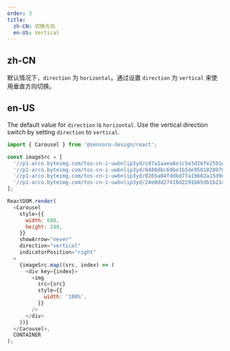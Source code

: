 ```yaml
---
order: 3
title:
  zh-CN: 切换方向
  en-US: Vertical
---
```


## zh-CN

默认情况下，`direction` 为 `horizontal`。通过设置 `direction` 为 `vertical` 来使用垂直方向切换。

## en-US

The default value for `direction` is `horizontal`. Use the vertical direction switch by setting `direction` to `vertical`.

```js
import { Carousel } from '@sensoro-design/react';

const imageSrc = [
  '//p1-arco.byteimg.com/tos-cn-i-uwbnlip3yd/cd7a1aaea8e1c5e3d26fe2591e561798.png~tplv-uwbnlip3yd-webp.webp',
  '//p1-arco.byteimg.com/tos-cn-i-uwbnlip3yd/6480dbc69be1b5de95010289787d64f1.png~tplv-uwbnlip3yd-webp.webp',
  '//p1-arco.byteimg.com/tos-cn-i-uwbnlip3yd/0265a04fddbd77a19602a15d9d55d797.png~tplv-uwbnlip3yd-webp.webp',
  '//p1-arco.byteimg.com/tos-cn-i-uwbnlip3yd/24e0dd27418d2291b65db1b21aa62254.png~tplv-uwbnlip3yd-webp.webp'
];

ReactDOM.render(
  <Carousel
    style={{
      width: 600,
      height: 240,
    }}
    showArrow="never"
    direction="vertical"
    indicatorPosition="right"
  >
    {imageSrc.map((src, index) => (
      <div key={index}>
        <img
          src={src}
          style={{
            width: '100%',
          }}
        />
      </div>
    ))}
  </Carousel>,
  CONTAINER
);
```
